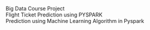 Big Data Course Project
<br>
Flight Ticket Prediction using PYSPARK
<br>
Prediction using Machine Learning Algorithm in Pyspark
